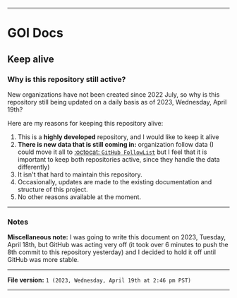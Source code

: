 
***

# GOI Docs

## Keep alive

### Why is this repository still active?

New organizations have not been created since 2022 July, so why is this repository still being updated on a daily basis as of 2023, Wednesday, April 19th?

Here are my reasons for keeping this repository alive:

1. This is a **highly developed** repository, and I would like to keep it alive
2. **There is new data that is still coming in:** organization follow data (I could move it all to [:octocat: `GitHub FollowList`](https://github.com/seanpm2001/GitHub_FollowList/) but I feel that it is important to keep both repositories active, since they handle the data differently)
3. It isn't that hard to maintain this repository.
4. Occasionally, updates are made to the existing documentation and structure of this project.
5. No other reasons available at the moment.

***

### Notes

**Miscellaneous note:** I was going to write this document on 2023, Tuesday, April 18th, but GitHub was acting very off (it took over 6 minutes to push the 8th commit to this repository yesterday) and I decided to hold it off until GitHub was more stable.

***

**File version:** `1 (2023, Wednesday, April 19th at 2:46 pm PST)`

***
